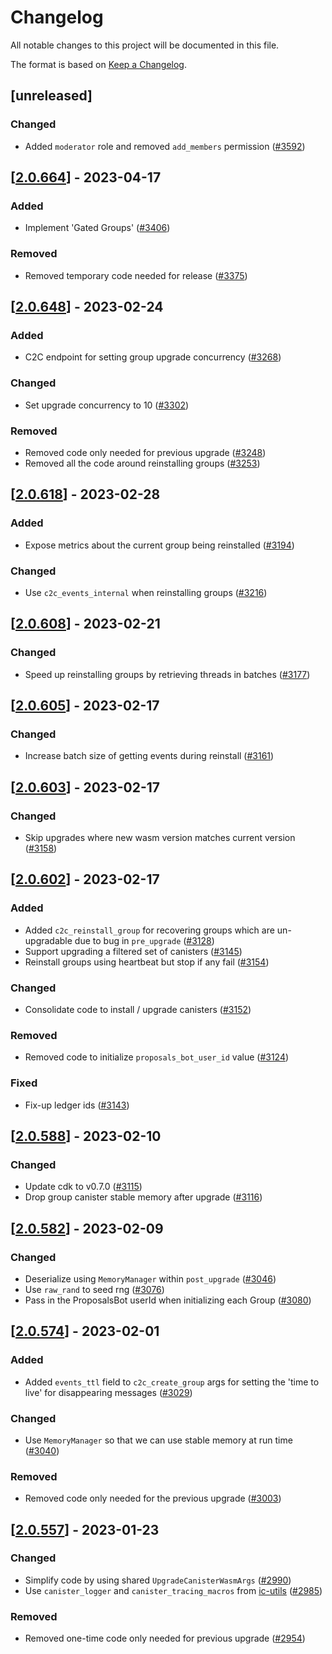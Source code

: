 # Changelog
All notable changes to this project will be documented in this file.

The format is based on [Keep a Changelog](https://keepachangelog.com/en/1.0.0/).

## [unreleased]

### Changed

- Added `moderator` role and removed `add_members` permission ([#3592](https://github.com/open-ic/open-chat/pull/3592))

## [[2.0.664](https://github.com/open-ic/open-chat/releases/tag/v2.0.664-local_group_index)] - 2023-04-17

### Added

- Implement 'Gated Groups' ([#3406](https://github.com/open-ic/open-chat/pull/3406))

### Removed

- Removed temporary code needed for release ([#3375](https://github.com/open-ic/open-chat/pull/3375))

## [[2.0.648](https://github.com/open-ic/open-chat/releases/tag/v2.0.648-local_group_index)] - 2023-02-24

### Added

- C2C endpoint for setting group upgrade concurrency ([#3268](https://github.com/open-ic/open-chat/pull/3268))

### Changed

- Set upgrade concurrency to 10 ([#3302](https://github.com/open-ic/open-chat/pull/3302))

### Removed

- Removed code only needed for previous upgrade ([#3248](https://github.com/open-ic/open-chat/pull/3248))
- Removed all the code around reinstalling groups ([#3253](https://github.com/open-ic/open-chat/pull/3253))

## [[2.0.618](https://github.com/open-ic/open-chat/releases/tag/v2.0.618-local_group_index)] - 2023-02-28

### Added

- Expose metrics about the current group being reinstalled ([#3194](https://github.com/open-ic/open-chat/pull/3194))

### Changed

- Use `c2c_events_internal` when reinstalling groups ([#3216](https://github.com/open-ic/open-chat/pull/3216))

## [[2.0.608](https://github.com/open-ic/open-chat/releases/tag/v2.0.608-local_group_index)] - 2023-02-21

### Changed

- Speed up reinstalling groups by retrieving threads in batches ([#3177](https://github.com/open-ic/open-chat/pull/3177))

## [[2.0.605](https://github.com/open-ic/open-chat/releases/tag/v2.0.605-local_group_index)] - 2023-02-17

### Changed

- Increase batch size of getting events during reinstall ([#3161](https://github.com/open-ic/open-chat/pull/3161))

## [[2.0.603](https://github.com/open-ic/open-chat/releases/tag/v2.0.603-local_group_index)] - 2023-02-17

### Changed

- Skip upgrades where new wasm version matches current version ([#3158](https://github.com/open-ic/open-chat/pull/3158))

## [[2.0.602](https://github.com/open-ic/open-chat/releases/tag/v2.0.602-local_group_index)] - 2023-02-17

### Added

- Added `c2c_reinstall_group` for recovering groups which are un-upgradable due to bug in `pre_upgrade` ([#3128](https://github.com/open-ic/open-chat/pull/3128))
- Support upgrading a filtered set of canisters ([#3145](https://github.com/open-ic/open-chat/pull/3145))
- Reinstall groups using heartbeat but stop if any fail ([#3154](https://github.com/open-ic/open-chat/pull/3154))

### Changed

- Consolidate code to install / upgrade canisters ([#3152](https://github.com/open-ic/open-chat/pull/3152))

### Removed

- Removed code to initialize `proposals_bot_user_id` value ([#3124](https://github.com/open-ic/open-chat/pull/3124))

### Fixed

- Fix-up ledger ids ([#3143](https://github.com/open-ic/open-chat/pull/3143))

## [[2.0.588](https://github.com/open-ic/open-chat/releases/tag/v2.0.588-local_group_index)] - 2023-02-10

### Changed

- Update cdk to v0.7.0 ([#3115](https://github.com/open-ic/open-chat/pull/3115))
- Drop group canister stable memory after upgrade ([#3116](https://github.com/open-ic/open-chat/pull/3116))

## [[2.0.582](https://github.com/open-ic/open-chat/releases/tag/v2.0.582-local_group_index)] - 2023-02-09

### Changed

- Deserialize using `MemoryManager` within `post_upgrade` ([#3046](https://github.com/open-ic/open-chat/pull/3046))
- Use `raw_rand` to seed rng ([#3076](https://github.com/open-ic/open-chat/pull/3076))
- Pass in the ProposalsBot userId when initializing each Group ([#3080](https://github.com/open-ic/open-chat/pull/3080))

## [[2.0.574](https://github.com/open-ic/open-chat/releases/tag/v2.0.574-local_group_index)] - 2023-02-01

### Added

- Added `events_ttl` field to `c2c_create_group` args for setting the 'time to live' for disappearing messages ([#3029](https://github.com/open-ic/open-chat/pull/3029))

### Changed

- Use `MemoryManager` so that we can use stable memory at run time ([#3040](https://github.com/open-ic/open-chat/pull/3040))

### Removed

- Removed code only needed for the previous upgrade ([#3003](https://github.com/open-ic/open-chat/pull/3003))

## [[2.0.557](https://github.com/open-ic/open-chat/releases/tag/v2.0.557-local_group_index)] - 2023-01-23

### Changed

- Simplify code by using shared `UpgradeCanisterWasmArgs` ([#2990](https://github.com/open-ic/open-chat/pull/2990))
- Use `canister_logger` and `canister_tracing_macros` from [ic-utils](https://github.com/open-ic/ic-utils) ([#2985](https://github.com/open-ic/open-chat/pull/2985))

### Removed

- Removed one-time code only needed for previous upgrade ([#2954](https://github.com/open-ic/open-chat/pull/2954))
